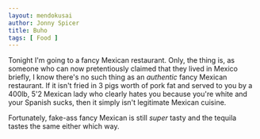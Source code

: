 ```yaml
---
layout: mendokusai
author: Jonny Spicer
title: Buho
tags: [ Food ]
---
```

Tonight I'm going to a fancy Mexican restaurant. Only, the thing is, as someone who can now pretentiously claimed that they lived in Mexico briefly, I know there's no such thing as an
*authentic* fancy Mexican restaurant. If it isn't fried in 3 pigs worth of pork fat and served
to you by a 400lb, 5'2 Mexican lady who clearly hates you because you're white and your Spanish
sucks, then it simply isn't legitimate Mexican cuisine.

Fortunately, fake-ass fancy Mexican is still *super* tasty and the tequila tastes the same either
which way.
